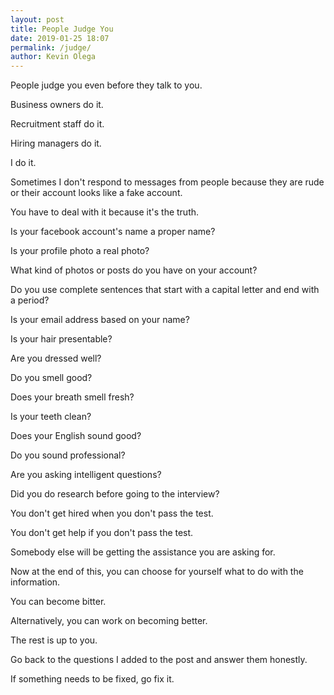 ```yaml
--- 
layout: post 
title: People Judge You
date: 2019-01-25 18:07
permalink: /judge/ 
author: Kevin Olega 
--- 
```

People judge you even before they talk to you. 

Business owners do it.

Recruitment staff do it.

Hiring managers do it.

I do it.

Sometimes I don't respond to messages from people because they are rude or their account looks like a fake account.

You have to deal with it because it's the truth.

Is your facebook account's name a proper name?

Is your profile photo a real photo?

What kind of photos or posts do you have on your account?

Do you use complete sentences that start with a capital letter and end with a period?

Is your email address based on your name?

Is your hair presentable?

Are you dressed well?

Do you smell good?

Does your breath smell fresh?

Is your teeth clean?

Does your English sound good?

Do you sound professional?

Are you asking intelligent questions?

Did you do research before going to the interview?

You don't get hired when you don't pass the test.

You don't get help if you don't pass the test.

Somebody else will be getting the assistance you are asking for.

Now at the end of this, you can choose for yourself what to do with the information.

You can become bitter.

Alternatively, you can work on becoming better.

The rest is up to you.

Go back to the questions I added to the post and answer them honestly.

If something needs to be fixed, go fix it.